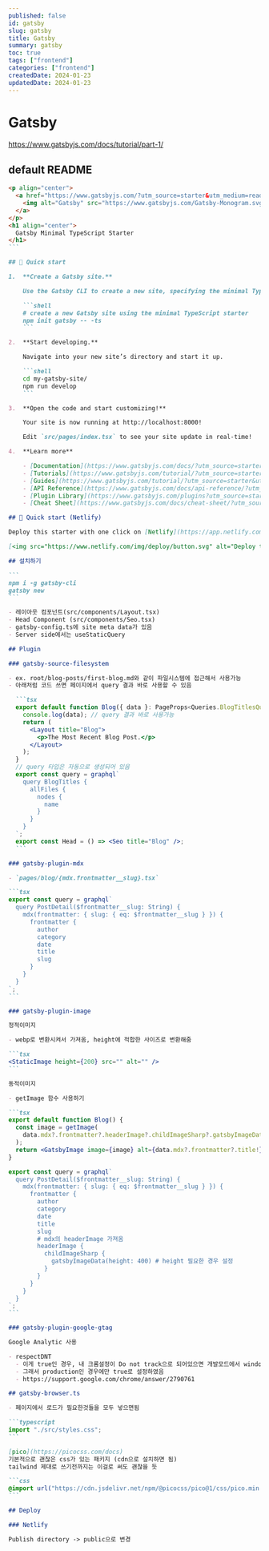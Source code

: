 ```yaml
---
published: false
id: gatsby
slug: gatsby
title: Gatsby
summary: gatsby
toc: true
tags: ["frontend"]
categories: ["frontend"]
createdDate: 2024-01-23
updatedDate: 2024-01-23
---
```


# Gatsby

https://www.gatsbyjs.com/docs/tutorial/part-1/

## default README

````markdown
<p align="center">
  <a href="https://www.gatsbyjs.com/?utm_source=starter&utm_medium=readme&utm_campaign=minimal-starter-ts">
    <img alt="Gatsby" src="https://www.gatsbyjs.com/Gatsby-Monogram.svg" width="60" />
  </a>
</p>
<h1 align="center">
  Gatsby Minimal TypeScript Starter
</h1>
```

## 🚀 Quick start

1.  **Create a Gatsby site.**

    Use the Gatsby CLI to create a new site, specifying the minimal TypeScript starter.

    ```shell
    # create a new Gatsby site using the minimal TypeScript starter
    npm init gatsby -- -ts
    ```

2.  **Start developing.**

    Navigate into your new site’s directory and start it up.

    ```shell
    cd my-gatsby-site/
    npm run develop
    ```

3.  **Open the code and start customizing!**

    Your site is now running at http://localhost:8000!

    Edit `src/pages/index.tsx` to see your site update in real-time!

4.  **Learn more**

    - [Documentation](https://www.gatsbyjs.com/docs/?utm_source=starter&utm_medium=readme&utm_campaign=minimal-starter-ts)
    - [Tutorials](https://www.gatsbyjs.com/tutorial/?utm_source=starter&utm_medium=readme&utm_campaign=minimal-starter-ts)
    - [Guides](https://www.gatsbyjs.com/tutorial/?utm_source=starter&utm_medium=readme&utm_campaign=minimal-starter-ts)
    - [API Reference](https://www.gatsbyjs.com/docs/api-reference/?utm_source=starter&utm_medium=readme&utm_campaign=minimal-starter-ts)
    - [Plugin Library](https://www.gatsbyjs.com/plugins?utm_source=starter&utm_medium=readme&utm_campaign=minimal-starter-ts)
    - [Cheat Sheet](https://www.gatsbyjs.com/docs/cheat-sheet/?utm_source=starter&utm_medium=readme&utm_campaign=minimal-starter-ts)

## 🚀 Quick start (Netlify)

Deploy this starter with one click on [Netlify](https://app.netlify.com/signup):

[<img src="https://www.netlify.com/img/deploy/button.svg" alt="Deploy to Netlify" />](https://app.netlify.com/start/deploy?repository=https://github.com/gatsbyjs/gatsby-starter-minimal-ts)

## 설치하기

```
npm i -g gatsby-cli
gatsby new
```

- 레이아웃 컴포넌트(src/components/Layout.tsx)
- Head Component (src/components/Seo.tsx)
- gatsby-config.ts에 site meta data가 있음
- Server side에서는 useStaticQuery

## Plugin

### gatsby-source-filesystem

- ex. root/blog-posts/first-blog.md와 같이 파일시스템에 접근해서 사용가능
- 아래처럼 코드 쓰면 페이지에서 query 결과 바로 사용할 수 있음

  ```tsx
  export default function Blog({ data }: PageProps<Queries.BlogTitlesQuery>) {
    console.log(data); // query 결과 바로 사용가능
    return (
      <Layout title="Blog">
        <p>The Most Recent Blog Post.</p>
      </Layout>
    );
  }
  // query 타입은 자동으로 생성되어 있음
  export const query = graphql`
    query BlogTitles {
      allFiles {
        nodes {
          name
        }
      }
    }
  `;
  export const Head = () => <Seo title="Blog" />;
  ```

### gatsby-plugin-mdx

- `pages/blog/{mdx.frontmatter__slug}.tsx`

```tsx
export const query = graphql`
  query PostDetail($frontmatter__slug: String) {
    mdx(frontmatter: { slug: { eq: $frontmatter__slug } }) {
      frontmatter {
        author
        category
        date
        title
        slug
      }
    }
  }
`;
```

### gatsby-plugin-image

정적이미지

- webp로 변환시켜서 가져옴, height에 적합한 사이즈로 변환해줌

```tsx
<StaticImage height={200} src="" alt="" />
```

동적이미지

- getImage 함수 사용하기

```tsx
export default function Blog() {
  const image = getImage(
    data.mdx?.frontmatter?.headerImage?.childImageSharp?.gatsbyImageData!
  );
  return <GatsbyImage image={image} alt={data.mdx?.frontmatter?.title!} />;
}

export const query = graphql`
  query PostDetail($frontmatter__slug: String) {
    mdx(frontmatter: { slug: { eq: $frontmatter__slug } }) {
      frontmatter {
        author
        category
        date
        title
        slug
        # mdx의 headerImage 가져옴
        headerImage {
          childImageSharp {
            gatsbyImageData(height: 400) # height 필요한 경우 설정
          }
        }
      }
    }
  }
`;
```

### gatsby-plugin-google-gtag

Google Analytic 사용

- respectDNT
  - 이게 true인 경우, 내 크롬설정이 Do not track으로 되어있으면 개발모드에서 window.gtag is not a function이라는 에러가 발생한다.
  - 그래서 production인 경우에만 true로 설정하였음
  - https://support.google.com/chrome/answer/2790761

## gatsby-browser.ts

- 페이지에서 로드가 필요한것들을 모두 넣으면됨

```typescript
import "./src/styles.css";
```

[pico](https://picocss.com/docs)
기본적으로 괜찮은 css가 있는 패키지 (cdn으로 설치하면 됨)
tailwind 제대로 쓰기전까지는 이걸로 써도 괜찮을 듯

```css
@import url("https://cdn.jsdelivr.net/npm/@picocss/pico@1/css/pico.min.css");
```

## Deploy

### Netlify

Publish directory -> public으로 변경
